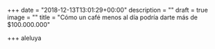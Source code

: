 +++
date = "2018-12-13T13:01:29+00:00"
description = ""
draft = true
image = ""
title = "Cómo un café menos al día podría darte más de $100.000.000"

+++
aleluya